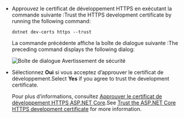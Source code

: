 * <span data-ttu-id="667bb-101">Approuvez le certificat de développement HTTPS en exécutant la commande suivante :</span><span class="sxs-lookup"><span data-stu-id="667bb-101">Trust the HTTPS development certificate by running the following command:</span></span>

  ```console
  dotnet dev-certs https --trust
  ```

  <span data-ttu-id="667bb-102">La commande précédente affiche la boîte de dialogue suivante :</span><span class="sxs-lookup"><span data-stu-id="667bb-102">The preceding command displays the following dialog:</span></span>

  ![Boîte de dialogue Avertissement de sécurité](~/getting-started/_static/cert.png)

* <span data-ttu-id="667bb-104">Sélectionnez **Oui** si vous acceptez d’approuver le certificat de développement.</span><span class="sxs-lookup"><span data-stu-id="667bb-104">Select **Yes** if you agree to trust the development certificate.</span></span>

  <span data-ttu-id="667bb-105">Pour plus d’informations, consultez [Approuver le certificat de développement HTTPS ASP.NET Core](xref:security/enforcing-ssl#trust-the-aspnet-core-https-development-certificate-on-windows-and-macos).</span><span class="sxs-lookup"><span data-stu-id="667bb-105">See [Trust the ASP.NET Core HTTPS development certificate](xref:security/enforcing-ssl#trust-the-aspnet-core-https-development-certificate-on-windows-and-macos) for more information.</span></span>
  
